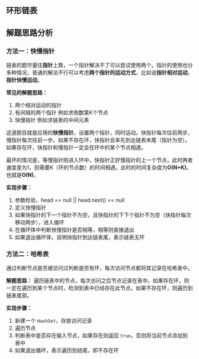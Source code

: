 ## 环形链表


## 解题思路分析

### 方法一：快慢指针
链表的题尽量往**指针**上靠，一个指针解决不了可以尝试使用两个。指针的使用也分多种情况，普通的解法不行可以考虑**两个指针的运动方式**，比如说**指针相对运动**，**指针快慢运动**。

**常见的解题思路：**
1. 两个相对运动的指针
1. 有间隔的两个指针
例如求倒数第K个节点
2. 快慢指针
例如求链表的中间元素

这道题目就是应用的**快慢指针**。设置两个指针，同时运动。快指针每次往前两步，慢指针每次往前一步。如果不存在环，快指针会率先到达链表末尾（指针为空）。如果存在环，快指针和慢指针一定会在环中的某个节点相遇。

最坏的情况是，等慢指针刚进入环中，快指针正好慢指针的上一个节点，此时两者速度差为1，则需要K（环的节点数）的时间相遇。此时的时间复杂度为**O(N+K)**。也就是**O(N)**。

**实现步骤：**

1. 参数检验，head == null || head.next() == null
2. 定义快慢指针
3. 如果快指针的下一个指针不为空，且快指针的下下个指针不为空（快指针每次移动两步），进入循环
4. 在循环体中判断快慢指针是否相等，相等则直接退出
5. 如果退出循环体，说明快指针到达链表尾，表示链表无环

### 方法二：哈希表

通过判断节点是否被访问过判断是否有环，每次访问节点都将其记录在哈希表中。

**解题思路：**
遍历链表中的节点，每次访问之后节点记录在表中。如果存在环，则一定在遍历到某个节点时，检测到表中已经存在此节点。如果不存在环，则遍历到链表尾部。

**实现步骤：**
1. 新建一个 `HashSet`，存放访问记录
2. 遍历节点
3. 判断表中是否存在输入节点，如果存在则返回 `true`，否则将当前节点添加到表中
4. 如果退出循环，表示遍历到结尾，即不存在环